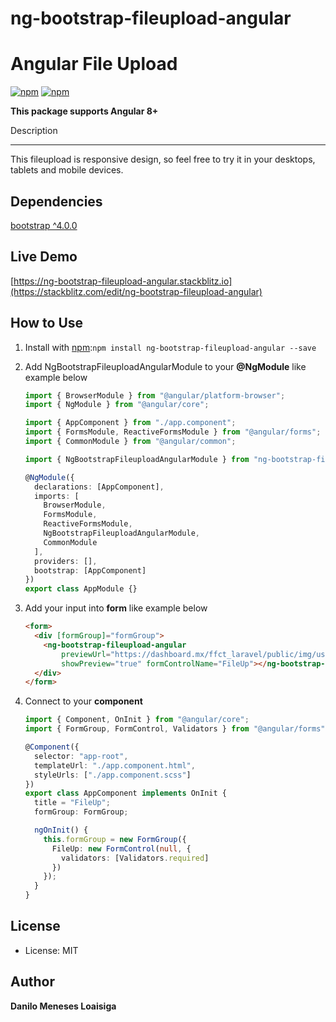 # ng-bootstrap-fileupload-angular

# Angular File Upload

[![npm](https://img.shields.io/npm/v/ng-bootstrap-fileupload-angular.svg?maxAge=2592000?style=flat-square)](https://www.npmjs.com/package/ng-bootstrap-fileupload-angular)
[![npm](https://img.shields.io/npm/dm/ng-bootstrap-fileupload-angular.svg)](https://www.npmjs.com/package/ng-bootstrap-fileupload-angular)

**This package supports Angular 8+**

Description

---

This fileupload is responsive design, so feel free to try it in your desktops, tablets and mobile devices.

## Dependencies
[bootstrap ^4.0.0](https://www.npmjs.com/package/bootstrap)

## Live Demo
[https://ng-bootstrap-fileupload-angular.stackblitz.io](https://stackblitz.com/edit/ng-bootstrap-fileupload-angular)

## How to Use

1.  Install with [npm](https://www.npmjs.com):`npm install ng-bootstrap-fileupload-angular --save`

2.  Add NgBootstrapFileuploadAngularModule to your **@NgModule** like example below

    ```typescript
    import { BrowserModule } from "@angular/platform-browser";
    import { NgModule } from "@angular/core";

    import { AppComponent } from "./app.component";
    import { FormsModule, ReactiveFormsModule } from "@angular/forms";
    import { CommonModule } from "@angular/common";

    import { NgBootstrapFileuploadAngularModule } from "ng-bootstrap-fileupload-angular";

    @NgModule({
      declarations: [AppComponent],
      imports: [
        BrowserModule,
        FormsModule,
        ReactiveFormsModule,
        NgBootstrapFileuploadAngularModule,
        CommonModule
      ],
      providers: [],
      bootstrap: [AppComponent]
    })
    export class AppModule {}
    ```

3.  Add your input into **form** like example below

    ```html
    <form>
      <div [formGroup]="formGroup">
        <ng-bootstrap-fileupload-angular
            previewUrl="https://dashboard.mx/ffct_laravel/public/img/user.png"
            showPreview="true" formControlName="FileUp"></ng-bootstrap-fileupload-angular>
      </div>
    </form>
    ```

4.  Connect to your __component__

    ```typescript
    import { Component, OnInit } from "@angular/core";
    import { FormGroup, FormControl, Validators } from "@angular/forms";

    @Component({
      selector: "app-root",
      templateUrl: "./app.component.html",
      styleUrls: ["./app.component.scss"]
    })
    export class AppComponent implements OnInit {
      title = "FileUp";
      formGroup: FormGroup;

      ngOnInit() {
        this.formGroup = new FormGroup({
          FileUp: new FormControl(null, {
            validators: [Validators.required]
          })
        });
      }
    }
    ```

License
-------
* License: MIT

Author
-------
**Danilo Meneses Loaisiga**
